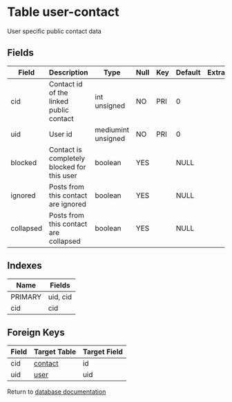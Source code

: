 Table user-contact
===========

User specific public contact data

Fields
------

| Field     | Description                                 | Type               | Null | Key | Default | Extra |
| --------- | ------------------------------------------- | ------------------ | ---- | --- | ------- | ----- |
| cid       | Contact id of the linked public contact     | int unsigned       | NO   | PRI | 0       |       |
| uid       | User id                                     | mediumint unsigned | NO   | PRI | 0       |       |
| blocked   | Contact is completely blocked for this user | boolean            | YES  |     | NULL    |       |
| ignored   | Posts from this contact are ignored         | boolean            | YES  |     | NULL    |       |
| collapsed | Posts from this contact are collapsed       | boolean            | YES  |     | NULL    |       |

Indexes
------------

| Name    | Fields   |
| ------- | -------- |
| PRIMARY | uid, cid |
| cid     | cid      |

Foreign Keys
------------

| Field | Target Table | Target Field |
|-------|--------------|--------------|
| cid | [contact](help/database/db_contact) | id |
| uid | [user](help/database/db_user) | uid |

Return to [database documentation](help/database)
